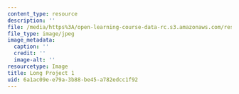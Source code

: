 ```yaml
---
content_type: resource
description: ''
file: /media/https%3A/open-learning-course-data-rc.s3.amazonaws.com/res-3-002-collaborative-design-and-creative-expression-with-arduino-microcontrollers-january-iap-2017/6a1ac09ee79a3b88be45a782edcc1f92_LP1.jpg
file_type: image/jpeg
image_metadata:
  caption: ''
  credit: ''
  image-alt: ''
resourcetype: Image
title: Long Project 1
uid: 6a1ac09e-e79a-3b88-be45-a782edcc1f92
---
```

